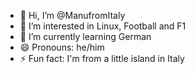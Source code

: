 - 👋 Hi, I’m @ManufromItaly
- 👀 I’m interested in Linux, Football and F1
- 🌱 I’m currently learning German
- 😄 Pronouns: he/him
- ⚡ Fun fact: I'm from a little island in Italy

<!---
ManufromItaly/ManufromItaly is a ✨ special ✨ repository because its `README.md` (this file) appears on your GitHub profile.
You can click the Preview link to take a look at your changes.
--->
